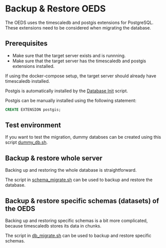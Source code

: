 # Backup & Restore OEDS
The OEDS uses the timescaledb and postgis extensions for PostgreSQL.
These extensions need to be considered when migrating the database.

## Prerequisites
- Make sure that the target server exists and is runnning.
- Make sure that the target server has the timescaledb and postgis extensions installed.

If using the docker-compose setup, the target server should already have timescaledb installed.

Postgis is automatically installed by the [Database Init](https://github.com/NOWUM/open-energy-data-server/blob/main/init.sql) script.

Postgis can be manually installed using the following statement:
```sql
CREATE EXTENSION postgis;
```
## Test environment
If you want to test the migration, dummy databses can be created using this script [dummy_db.sh](https://github.com/NOWUM/open-energy-data-server/blob/main/docs/source/backup_restore_migration/dummy_db.sh).

## Backup & restore whole server
Backing up and restoring the whole database is straightforward.

The script in [schema_migrate.sh](https://github.com/NOWUM/open-energy-data-server/blob/main/docs/source/backup_restore_migration/schema_migrate.sh) can be used to backup and restore the database.

## Backup & restore specific schemas (datasets) of the OEDS
Backing up and restoring specific schemas is a bit more complicated, because timescaledb stores its data in chunks.

The script in [db_migrate.sh](https://github.com/NOWUM/open-energy-data-server/blob/main/docs/source/backup_restore_migration/db_migrate.sh) can be used to backup and restore specific schemas.

